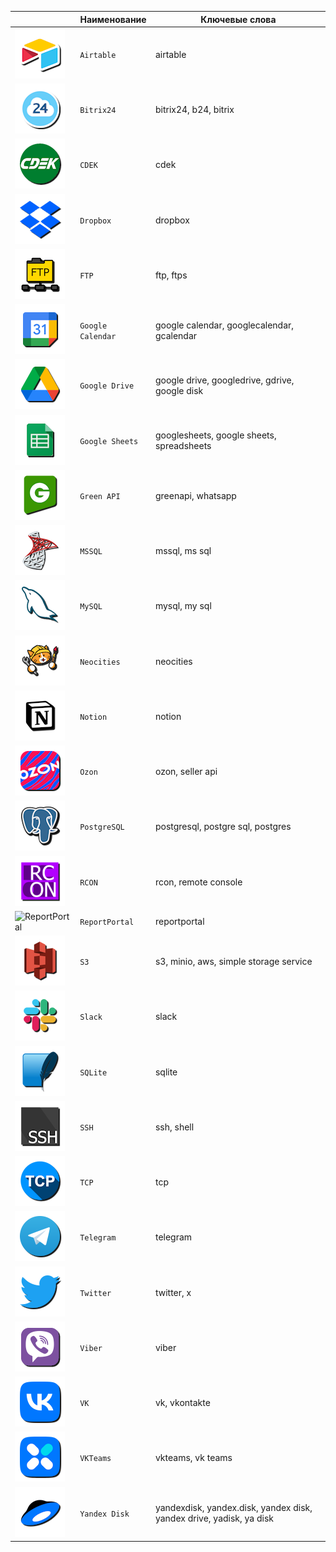 |  | Наименование | Ключевые слова |
|-|-|-|
|![Airtable](../Airtable.png)| `Airtable`| airtable |
|![Bitrix24](../Bitrix24.png)| `Bitrix24`| bitrix24, b24, bitrix |
|![CDEK](../CDEK.png)| `CDEK`| cdek |
|![Dropbox](../Dropbox.png)| `Dropbox`| dropbox |
|![FTP](../FTP.png)| `FTP`| ftp, ftps |
|![Google Calendar](../GoogleCalendar.png)| `Google Calendar`| google calendar, googlecalendar, gcalendar |
|![Google Drive](../GoogleDrive.png)| `Google Drive`| google drive, googledrive, gdrive, google disk |
|![Google Sheets](../GoogleSheets.png)| `Google Sheets`| googlesheets, google sheets, spreadsheets |
|![Green API](../GreenAPI.png)| `Green API`| greenapi, whatsapp |
|![MSSQL](../MSSQL.png)| `MSSQL`| mssql, ms sql |
|![MySQL](../MySQL.png)| `MySQL`| mysql, my sql |
|![Neocities](../Neocities.png)| `Neocities`| neocities |
|![Notion](../Notion.png)| `Notion`| notion |
|![Ozon](../Ozon.png)| `Ozon`| ozon, seller api |
|![PostgreSQL](../PostgreSQL.png)| `PostgreSQL`| postgresql, postgre sql, postgres |
|![RCON](../RCON.png)| `RCON`| rcon, remote console |
|![ReportPortal](../ReportPortal.png)| `ReportPortal`| reportportal |
|![S3](../S3.png)| `S3`| s3, minio, aws, simple storage service |
|![Slack](../Slack.png)| `Slack`| slack |
|![SQLite](../SQLite.png)| `SQLite`| sqlite |
|![SSH](../SSH.png)| `SSH`| ssh, shell |
|![TCP](../TCP.png)| `TCP`| tcp |
|![Telegram](../Telegram.png)| `Telegram`| telegram |
|![Twitter](../Twitter.png)| `Twitter`| twitter, x |
|![Viber](../Viber.png)| `Viber`| viber |
|![VK](../VK.png)| `VK`| vk, vkontakte |
|![VKTeams](../VKTeams.png)| `VKTeams`| vkteams, vk teams |
|![Yandex Disk](../YandexDisk.png)| `Yandex Disk`| yandexdisk, yandex.disk, yandex disk, yandex drive, yadisk, ya disk |
